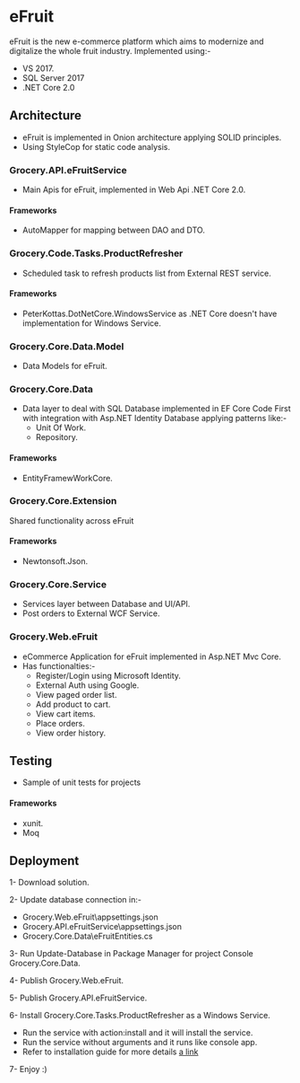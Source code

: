 # eFruit
eFruit is the new e-commerce platform which aims to modernize and digitalize the whole fruit industry.
Implemented using:-
  - VS 2017.
  - SQL Server 2017
  - .NET Core 2.0

## Architecture
- eFruit is implemented in Onion architecture applying SOLID principles.
- Using StyleCop for static code analysis.

### Grocery.API.eFruitService
- Main Apis for eFruit, implemented in Web Api .NET Core 2.0.
#### Frameworks
- AutoMapper for mapping between DAO and DTO.

### Grocery.Code.Tasks.ProductRefresher
- Scheduled task to refresh products list from External REST service.
#### Frameworks
- PeterKottas.DotNetCore.WindowsService as .NET Core doesn't have implementation for Windows Service.

### Grocery.Core.Data.Model
- Data Models for eFruit.

### Grocery.Core.Data
- Data layer to deal with SQL Database implemented in EF Core Code First with integration with Asp.NET Identity Database applying patterns like:-
  - Unit Of Work.
  - Repository.
#### Frameworks
- EntityFramewWorkCore.

### Grocery.Core.Extension
Shared functionality across eFruit
#### Frameworks
- Newtonsoft.Json.

### Grocery.Core.Service
- Services layer between Database and UI/API.
- Post orders to External WCF Service.

### Grocery.Web.eFruit
- eCommerce Application for eFruit implemented in Asp.NET Mvc Core.
- Has functionalties:-
  - Register/Login using Microsoft Identity.
  - External Auth using Google.
  - View paged order list.
  - Add product to cart.
  - View cart items.
  - Place orders.
  - View order history.

## Testing
- Sample of unit tests for projects
#### Frameworks
- xunit.
- Moq

## Deployment
1- Download solution.

2- Update database connection in:-
  - Grocery.Web.eFruit\appsettings.json
  - Grocery.API.eFruitService\appsettings.json
  - Grocery.Core.Data\eFruitEntities.cs

3- Run Update-Database in Package Manager for project Console Grocery.Core.Data.

4- Publish Grocery.Web.eFruit.

5- Publish Grocery.API.eFruitService.

6- Install Grocery.Core.Tasks.ProductRefresher as a Windows Service.
  - Run the service with action:install and it will install the service.
  - Run the service without arguments and it runs like console app.
  - Refer to installation guide for more details [a link](https://github.com/PeterKottas/DotNetCore.WindowsService)

7- Enjoy :)
